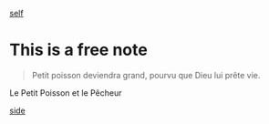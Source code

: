 
[self](free0)

# This is a free note

> Petit poisson deviendra grand, pourvu que Dieu lui prête vie.

Le Petit Poisson et le Pêcheur

[side](test3)

<!-- bar: baz -->

